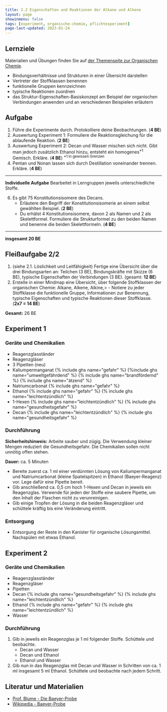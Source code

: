 ```yaml
---
title: 2.2 Eigenschaften und Reaktionen der Alkane und Alkene
layout: page
showinmenu: false
tags: [experiment, organische-chemie, pflichtexperiment]
page-last-updated: 2023-01-24
---
```


## Lernziele

Materialien und Übungen finden Sie auf [der Themenseite zur Organischen Chemie](/themen/organische-chemie).

- Bindungsverhältnisse und Strukturen in einer Übersicht darstellen
- Vertreter der Stoffklassen benennen
- funktionelle Gruppen kennzeichnen
- typische Reaktionen zuordnen
- das Struktur-Eigenschaften-Basiskonzept am Beispiel der organischen Verbindungen anwenden und an verschiedenen Beispielen erläutern

## Aufgabe

1. Führe die Experimente durch. Protokolliere deine Beobachtungen. (**4 BE**)
2. Auswertung Experiment 1: Formuliere die Reaktionsgleichung für die ablaufende Reaktion. (**2 BE**)
3. Auswertung Experiment 2: Decan und Wasser mischen sich nicht. Gibt man jedoch zusätzlich Ethanol hinzu, entsteht ein homogenes<sup>*1</sup> Gemisch. Erkläre. (**4 BE**)
	<sup>*1 in gewissen Grenzen</sup>
4. Pentan und Nonan lassen sich durch Destillation voneinander trennen. Erkläre. (**4 BE**)


---

**Individuelle Aufgabe** Bearbeitet in Lerngruppen jeweils unterschiedliche Stoffe.

6. Es gibt 75 Konstitutionsisomere des Decans.
	- Erläutere den Begriff der Konstitutionsisomerie an einem selbst gewählten Beispiel. (**2 BE**)
	- Du erhälst 4 Konstitutionsisomere, davon 2 als Namen und 2 als Skelettformel. Formuliere die Strukturformel zu den beiden Namen und benenne die beiden Skelettformeln. (**4 BE**)

---

**insgesamt 20 BE**

## Fleißaufgabe 2/2

1. (siehe 2.1. Löslichkeit und Leitfähigkeit) Fertige eine Übersicht über die drei Bindungsarten an: Teilchen (3 BE), Bindungskräfte mit Skizze (6 BE), typische Eigenschaften der Verbindungen (3 BE). (gesamt: **12 BE**)
2. Erstelle in einer Mindmap eine Übersicht, über folgende Stoffklassen der organischen Chemie: Alkane, Alkene, Alkine,>
        - Notiere zu jeder Stoffklasse die funktionelle Gruppe, Informationen zur Benennung, typische Eigenschaften und typische Reaktionen dieser Stoffklasse. (**2x7 = 14 BE**)

**Gesamt:** 26 BE

## Experiment 1

### Geräte und Chemikalien

- Reagenzglasständer
- Reagenzgläser
- 3 Pipetten (neu)
- Kaliumpermanganat {% include ghs name="gefahr" %} {%include ghs name="umweltgefährdend" %} {% include ghs name="brandfördernd" %} {% include ghs name="ätzend" %}
- Natriumcarbonat {% include ghs name="gefahr" %}
- Ethanol {% include ghs name="gefahr" %} {% include ghs name="leichtentzündlich" %}
- 1-Hexen {% include ghs name="leichtentzündlich" %} {% include ghs name="gesundheitsgefahr" %}
- Decan {% include ghs name="leichtentzündlich" %} {% include ghs name="gesundheitsgefahr" %}

### Durchführung

**Sicherheitshinweis:** Arbeite sauber und zügig. Die Verwendung kleiner Mengen reduziert die Gesundheitsgefahr. Die Chemikalien sollen nicht unnötig offen stehen.

**Dauer:** ca. 5 Minuten

- Bereite zuerst ca. 1 ml einer verdünnten Lösung von Kaliumpermanganat und Natriumcarbonat (kleine Spatelspitzen) in Ethanol (Baeyer-Reagenz) vor. Lege dafür eine Pipette bereit.
- Gib anschließend ca. 0,5 cm hoch 1-Hexen und Decan in jeweils ein Reagenzglas. Verwende für jeden der Stoffe eine saubere Pipette, um den Inhalt der Flaschen nicht zu verunreinigen.
- Gib einige Tropfen der Lösung in die beiden Reagenzgläser und schüttele kräftig bis eine Veränderung eintritt.

### Entsorgung

- Entsorgung der Reste in den Kanister für organische Lösungsmittel. Nachspülen mit etwas Ethanol.

## Experiment 2

### Geräte und Chemikalien

- Reagenzglasständer
- Reagenzgläser
- Pipetten
- Decan {% include ghs name="gesundheitsgefahr" %} {% include ghs name="leichtentzündlich" %}
- Ethanol {% include ghs name="gefahr" %} {% include ghs name="leichtentzündlich" %}
- Wasser

### Durchführung

1. Gib in jeweils ein Reagenzglas je 1 ml folgender Stoffe. Schüttele und beobachte.
	- Decan und Wasser
	- Decan und Ethanol
	- Ethanol und Wasser
2. Gib nun in das Reagenzglas mit Decan und Wasser in Schritten von ca. 1 ml insgesamt 5 ml Ethanol. Schüttele und beobachte nach jedem Schritt.


## Literatur und Materialien

- [Prof. Blume - Die Baeyer-Probe](http://www.chemieunterricht.de/dc2/ch/cht-105.htm)
- [Wikipedia - Baeyer-Probe](https://de.wikipedia.org/wiki/Baeyer-Probe)
